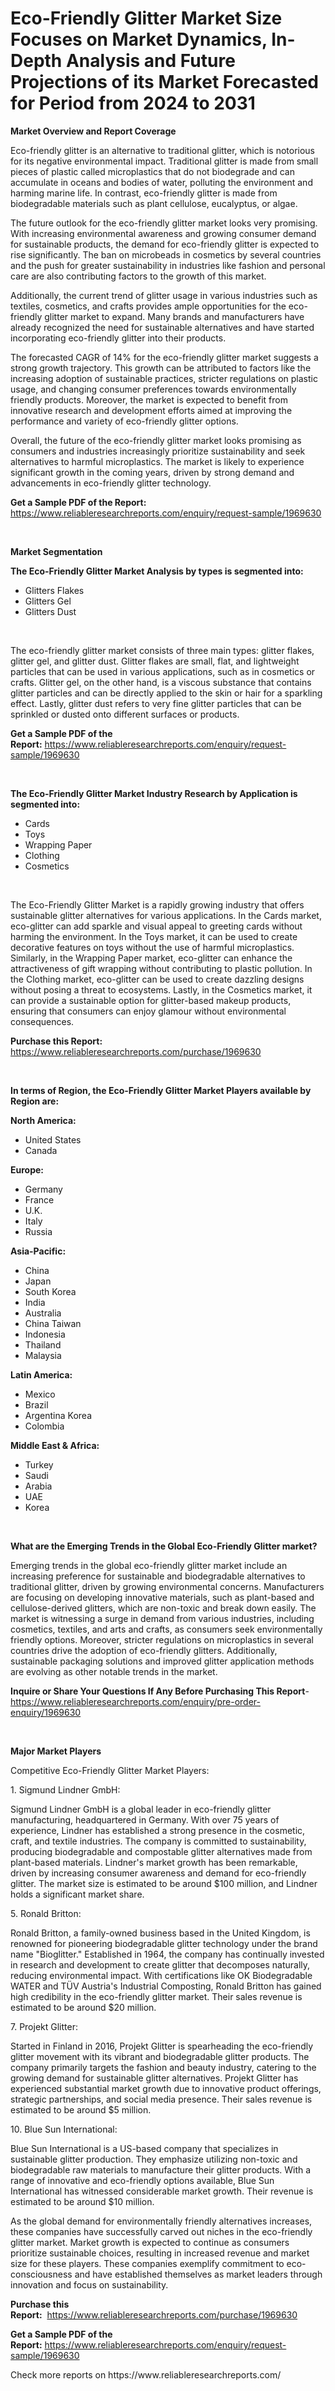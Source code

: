 <p><h1>Eco-Friendly Glitter Market Size Focuses on Market Dynamics, In-Depth Analysis and Future Projections of its Market Forecasted for Period from 2024 to 2031</h1></p><p><strong>Market Overview and Report Coverage</strong></p>
<p><p>Eco-friendly glitter is an alternative to traditional glitter, which is notorious for its negative environmental impact. Traditional glitter is made from small pieces of plastic called microplastics that do not biodegrade and can accumulate in oceans and bodies of water, polluting the environment and harming marine life. In contrast, eco-friendly glitter is made from biodegradable materials such as plant cellulose, eucalyptus, or algae.</p><p>The future outlook for the eco-friendly glitter market looks very promising. With increasing environmental awareness and growing consumer demand for sustainable products, the demand for eco-friendly glitter is expected to rise significantly. The ban on microbeads in cosmetics by several countries and the push for greater sustainability in industries like fashion and personal care are also contributing factors to the growth of this market.</p><p>Additionally, the current trend of glitter usage in various industries such as textiles, cosmetics, and crafts provides ample opportunities for the eco-friendly glitter market to expand. Many brands and manufacturers have already recognized the need for sustainable alternatives and have started incorporating eco-friendly glitter into their products.</p><p>The forecasted CAGR of 14% for the eco-friendly glitter market suggests a strong growth trajectory. This growth can be attributed to factors like the increasing adoption of sustainable practices, stricter regulations on plastic usage, and changing consumer preferences towards environmentally friendly products. Moreover, the market is expected to benefit from innovative research and development efforts aimed at improving the performance and variety of eco-friendly glitter options.</p><p>Overall, the future of the eco-friendly glitter market looks promising as consumers and industries increasingly prioritize sustainability and seek alternatives to harmful microplastics. The market is likely to experience significant growth in the coming years, driven by strong demand and advancements in eco-friendly glitter technology.</p></p>
<p><strong>Get a Sample PDF of the Report:</strong> <a href="https://www.reliableresearchreports.com/enquiry/request-sample/1969630">https://www.reliableresearchreports.com/enquiry/request-sample/1969630</a></p>
<p>&nbsp;</p>
<p><strong>Market Segmentation</strong></p>
<p><strong>The Eco-Friendly Glitter Market Analysis by types is segmented into:</strong></p>
<p><ul><li>Glitters Flakes</li><li>Glitters Gel</li><li>Glitters Dust</li></ul></p>
<p>&nbsp;</p>
<p><p>The eco-friendly glitter market consists of three main types: glitter flakes, glitter gel, and glitter dust. Glitter flakes are small, flat, and lightweight particles that can be used in various applications, such as in cosmetics or crafts. Glitter gel, on the other hand, is a viscous substance that contains glitter particles and can be directly applied to the skin or hair for a sparkling effect. Lastly, glitter dust refers to very fine glitter particles that can be sprinkled or dusted onto different surfaces or products.</p></p>
<p><strong>Get a Sample PDF of the Report:</strong>&nbsp;<a href="https://www.reliableresearchreports.com/enquiry/request-sample/1969630">https://www.reliableresearchreports.com/enquiry/request-sample/1969630</a></p>
<p>&nbsp;</p>
<p><strong>The Eco-Friendly Glitter Market Industry Research by Application is segmented into:</strong></p>
<p><ul><li>Cards</li><li>Toys</li><li>Wrapping Paper</li><li>Clothing</li><li>Cosmetics</li></ul></p>
<p>&nbsp;</p>
<p><p>The Eco-Friendly Glitter Market is a rapidly growing industry that offers sustainable glitter alternatives for various applications. In the Cards market, eco-glitter can add sparkle and visual appeal to greeting cards without harming the environment. In the Toys market, it can be used to create decorative features on toys without the use of harmful microplastics. Similarly, in the Wrapping Paper market, eco-glitter can enhance the attractiveness of gift wrapping without contributing to plastic pollution. In the Clothing market, eco-glitter can be used to create dazzling designs without posing a threat to ecosystems. Lastly, in the Cosmetics market, it can provide a sustainable option for glitter-based makeup products, ensuring that consumers can enjoy glamour without environmental consequences.</p></p>
<p><strong>Purchase this Report:</strong>&nbsp; <a href="https://www.reliableresearchreports.com/purchase/1969630">https://www.reliableresearchreports.com/purchase/1969630</a></p>
<p>&nbsp;</p>
<p><strong>In terms of Region, the Eco-Friendly Glitter Market Players available by Region are:</strong></p>
<p>
    <p> <strong> North America: </strong>
        <ul>
            <li>United States</li>
            <li>Canada</li>
        </ul>
        </p> 
    <p> <strong> Europe: </strong>
        <ul>
            <li>Germany</li>
            <li>France</li>
            <li>U.K.</li>
            <li>Italy</li>
            <li>Russia</li>
        </ul>
        </p> 
    <p> <strong> Asia-Pacific: </strong>
        <ul>
            <li>China</li>
            <li>Japan</li>
            <li>South Korea</li>
            <li>India</li>
            <li>Australia</li>
            <li>China Taiwan</li>
            <li>Indonesia</li>
            <li>Thailand</li>
            <li>Malaysia</li>
        </ul>
        </p> 
    <p> <strong> Latin America: </strong>
        <ul>
            <li>Mexico</li>
            <li>Brazil</li>
            <li>Argentina Korea</li>
            <li>Colombia</li>
        </ul>
        </p> 
    <p> <strong> Middle East & Africa: </strong>
        <ul>
            <li>Turkey</li>
            <li>Saudi</li>
            <li>Arabia</li>
            <li>UAE</li>
            <li>Korea</li>
        </ul>
    </p>
    </p>
<p>&nbsp;</p>
<p><strong>What are the Emerging Trends in the Global Eco-Friendly Glitter market?</strong></p>
<p><p>Emerging trends in the global eco-friendly glitter market include an increasing preference for sustainable and biodegradable alternatives to traditional glitter, driven by growing environmental concerns. Manufacturers are focusing on developing innovative materials, such as plant-based and cellulose-derived glitters, which are non-toxic and break down easily. The market is witnessing a surge in demand from various industries, including cosmetics, textiles, and arts and crafts, as consumers seek environmentally friendly options. Moreover, stricter regulations on microplastics in several countries drive the adoption of eco-friendly glitters. Additionally, sustainable packaging solutions and improved glitter application methods are evolving as other notable trends in the market.</p></p>
<p><strong>Inquire or Share Your Questions If Any Before Purchasing This Report</strong>- <a href="https://www.reliableresearchreports.com/enquiry/pre-order-enquiry/1969630">https://www.reliableresearchreports.com/enquiry/pre-order-enquiry/1969630</a></p>
<p>&nbsp;</p>
<p><strong>Major Market Players</strong></p>
<p><p>Competitive Eco-Friendly Glitter Market Players:</p><p>1. Sigmund Lindner GmbH:</p><p>Sigmund Lindner GmbH is a global leader in eco-friendly glitter manufacturing, headquartered in Germany. With over 75 years of experience, Lindner has established a strong presence in the cosmetic, craft, and textile industries. The company is committed to sustainability, producing biodegradable and compostable glitter alternatives made from plant-based materials. Lindner's market growth has been remarkable, driven by increasing consumer awareness and demand for eco-friendly glitter. The market size is estimated to be around $100 million, and Lindner holds a significant market share.</p><p>5. Ronald Britton:</p><p>Ronald Britton, a family-owned business based in the United Kingdom, is renowned for pioneering biodegradable glitter technology under the brand name "Bioglitter." Established in 1964, the company has continually invested in research and development to create glitter that decomposes naturally, reducing environmental impact. With certifications like OK Biodegradable WATER and TÜV Austria's Industrial Composting, Ronald Britton has gained high credibility in the eco-friendly glitter market. Their sales revenue is estimated to be around $20 million.</p><p>7. Projekt Glitter:</p><p>Started in Finland in 2016, Projekt Glitter is spearheading the eco-friendly glitter movement with its vibrant and biodegradable glitter products. The company primarily targets the fashion and beauty industry, catering to the growing demand for sustainable glitter alternatives. Projekt Glitter has experienced substantial market growth due to innovative product offerings, strategic partnerships, and social media presence. Their sales revenue is estimated to be around $5 million.</p><p>10. Blue Sun International:</p><p>Blue Sun International is a US-based company that specializes in sustainable glitter production. They emphasize utilizing non-toxic and biodegradable raw materials to manufacture their glitter products. With a range of innovative and eco-friendly options available, Blue Sun International has witnessed considerable market growth. Their revenue is estimated to be around $10 million.</p><p>As the global demand for environmentally friendly alternatives increases, these companies have successfully carved out niches in the eco-friendly glitter market. Market growth is expected to continue as consumers prioritize sustainable choices, resulting in increased revenue and market size for these players. These companies exemplify commitment to eco-consciousness and have established themselves as market leaders through innovation and focus on sustainability.</p></p>
<p><strong>Purchase this Report:</strong>&nbsp;&nbsp;<a href="https://www.reliableresearchreports.com/purchase/1969630">https://www.reliableresearchreports.com/purchase/1969630</a></p>
<p></p>
<p><strong>Get a Sample PDF of the Report:</strong>&nbsp;<a href="https://www.reliableresearchreports.com/enquiry/request-sample/1969630">https://www.reliableresearchreports.com/enquiry/request-sample/1969630</a></p>
<p>Check more reports on https://www.reliableresearchreports.com/</p>